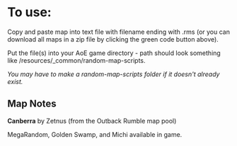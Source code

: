 # To use: 
Copy and paste map into text file with filename ending with .rms (or you can download all maps in a zip file by clicking the green code button above). 

Put the file(s) into your AoE game directory - path should look something like /resources/_common/random-map-scripts. 

_You may have to make a random-map-scripts folder if it doesn't already exist._ 

## Map Notes
**Canberra** by Zetnus (from the Outback Rumble map pool)

MegaRandom, Golden Swamp, and Michi available in game. 
